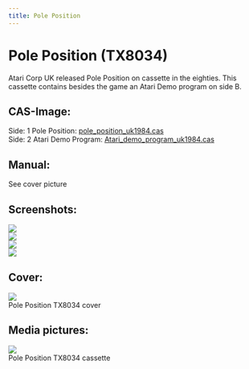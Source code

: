 ```yaml
---
title: Pole Position
---
```

# Pole Position (TX8034)  
Atari Corp UK released Pole Position on cassette in the eighties. This cassette contains besides the game an Atari Demo program on side B.  
  
## CAS-Image:  
Side: 1 Pole Position: [pole_position_uk1984.cas](attachments/pole_position_uk1984.cas)  
Side: 2 Atari Demo Program: [Atari_demo_program_uk1984.cas](attachments/Atari_demo_program_uk1984.cas)  
  
## Manual:  
See cover picture  
  
## Screenshots:  
![](attachments/Pole_Position_TX8043_screenshot1.jpg)  
![](attachments/Pole_Position_TX8043_screenshot2.jpg)  
![](attachments/Demonstration_screenshot1.jpg)  
![](attachments/Demonstration_screenshot2.jpg)  
  
## Cover:  
![](attachments/Pole_Position_TX8043_cover.jpg)  
Pole Position TX8034 cover  
  
## Media pictures:  
![](attachments/Pole_Position_TX8043_cassette.jpg)  
Pole Position TX8034 cassette  
